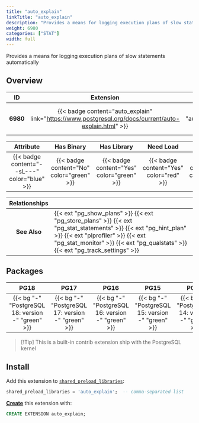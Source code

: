 ```yaml
---
title: "auto_explain"
linkTitle: "auto_explain"
description: "Provides a means for logging execution plans of slow statements automatically"
weight: 6980
categories: ["STAT"]
width: full
---
```


Provides a means for logging execution plans of slow statements automatically


## Overview

|    ID    | Extension |  Package   | Version |        Category        |           License            |       Language       |
|:--------:|:---------:|:----------:|:-------:|:----------------------:|:----------------------------:|:--------------------:|
| **6980** | {{< badge content="auto_explain" link="https://www.postgresql.org/docs/current/auto-explain.html" >}} | {{< ext "auto_explain" >}} | `-` | {{< category "STAT" >}} | {{< license "PostgreSQL" >}} | {{< language "C" >}} |


|  Attribute | Has Binary | Has Library | Need Load | Has DDL | Relocatable | Trusted |
|:----------:|:----------:|:-----------:|:---------:|:-------:|:-----------:|:-------:|
| {{< badge content="--sL---" color="blue" >}} | {{< badge content="No" color="green" >}} | {{< badge content="Yes" color="green" >}} | {{< badge content="Yes" color="red" >}} | {{< badge content="No" color="green" >}} | {{< badge content="no" color="red" >}} | {{< badge content="no" color="red" >}} |


| **Relationships** |   |
|:-----------------:|:----|
|   **See Also**    | {{< ext "pg_show_plans" >}} {{< ext "pg_store_plans" >}} {{< ext "pg_stat_statements" >}} {{< ext "pg_hint_plan" >}} {{< ext "plprofiler" >}} {{< ext "pg_stat_monitor" >}} {{< ext "pg_qualstats" >}} {{< ext "pg_track_settings" >}} |


## Packages

| **PG18** | **PG17** | **PG16** | **PG15** | **PG14** |
|:--------:|:--------:|:--------:|:--------:|:--------:|
| {{< bg "-" "PostgreSQL 18: version -" "green" >}} | {{< bg "-" "PostgreSQL 17: version -" "green" >}} | {{< bg "-" "PostgreSQL 16: version -" "green" >}} | {{< bg "-" "PostgreSQL 15: version -" "green" >}} | {{< bg "-" "PostgreSQL 14: version -" "green" >}} |

> [!Tip] This is a built-in contrib extension ship with the PostgreSQL kernel


## Install

Add this extension to [`shared_preload_libraries`](https://www.postgresql.org/docs/current/runtime-config-client.html#GUC-SHARED-PRELOAD-LIBRARIES):

```sql
shared_preload_libraries = 'auto_explain';  -- comma-separated list
```


[**Create**](https://ext.pgsty.com/usage/create) this extension with:

```sql
CREATE EXTENSION auto_explain;
```
